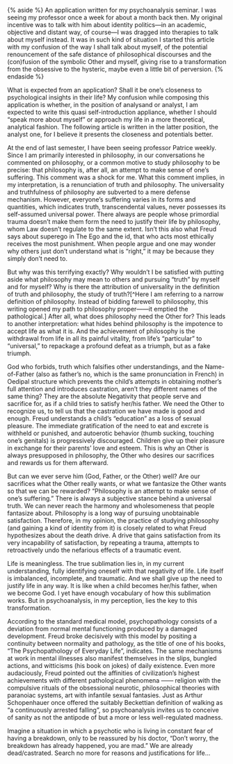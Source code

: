 {% aside %}
An application written for my psychoanalysis seminar. I was seeing my professor once a week for about a month back then. My original incentive was to talk with him about identity politics—in an academic, objective and distant way, of course—I was dragged into therapies to talk about myself instead. It was in such kind of situation I started this article with my confusion of the way I shall talk about myself, of the potential renouncement of the safe distance of philosophical discourses and the (con)fusion of the symbolic Other and myself, giving rise to a transformation from the obsessive to the hysteric, maybe even a little bit of perversion.
{% endaside %}

<span class="init">What is expected from an application?</span> Shall it be one’s closeness to psychological insights in their life? My confusion while composing this application is whether, in the position of analysand or analyst, I am expected to write this quasi self-introduction appliance, whether I should “speak more about myself” or approach my life in a more theoretical, analytical fashion. The following article is written in the latter position, the analyst one, for I believe it presents the closeness and potentials better.

At the end of last semester, I have been seeing professor Patrice weekly. Since I am primarily interested in philosophy, in our conversations he commented on philosophy, or a common motive to study philosophy to be precise: that philosophy is, after all, an attempt to make sense of one’s suffering. This comment was a shock for me. What this comment implies, in my interpretation, is a renunciation of truth and philosophy. The universality and truthfulness of philosophy are subverted to a mere defense mechanism. However, everyone’s suffering varies in its forms and quantities, which indicates truth, transcendental values, never possesses its self-assumed universal power. There always are people whose primordial trauma doesn’t make them form the need to justify their life by philosophy, whom Law doesn’t regulate to the same extent. Isn’t this also what Freud says about superego in The Ego and the id, that who acts most ethically receives the most punishment. When people argue and one may wonder why others just don’t understand what is “right,” it may be because they simply don’t need to.

But why was this terrifying exactly? Why wouldn’t I be satisfied with putting aside what philosophy may mean to others and pursuing “truth” by myself and for myself? Why is there the attribution of universality in the definition of truth and philosophy, the study of truth?[^Here I am referring to a narrow definition of philosophy. Instead of bidding farewell to philosophy, this writing opened my path to philosophy proper——it emptied the pathological.] After all, what does philosophy need the Other for? This leads to another interpretation: what hides behind philosophy is the impotence to accept life as what it is. And the achievement of philosophy is the withdrawal from life in all its painful vitality, from life’s “particular” to “universal,” to repackage a profound defeat as a triumph, but as a fake triumph.

God who forbids, truth which falsifies other understandings, and the Name-of-Father (also as father’s no, which is the same pronunciation in French) in Oedipal structure which prevents the child’s attempts in obtaining mother’s full attention and introduces castration, aren’t they different names of the same thing? They are the absolute Negativity that people serve and sacrifice for, as if a child tries to satisfy her/his father. We need the Other to recognize us, to tell us that the castration we have made is good and enough. Freud understands a child’s “education” as a loss of sexual pleasure. The immediate gratification of the need to eat and excrete is withheld or punished, and autoerotic behavior (thumb sucking, touching one’s genitals) is progressively discouraged. Children give up their pleasure in exchange for their parents’ love and esteem. This is why an Other is always presupposed in philosophy, the Other who desires our sacrifices and rewards us for them afterward.

But can we ever serve him (God, Father, or the Other) well? Are our sacrifices what the Other really wants, or what we fantasize the Other wants so that we can be rewarded? “Philosophy is an attempt to make sense of one’s suffering.” There is always a subjective stance behind a universal truth. We can never reach the harmony and wholesomeness that people fantasize about. Philosophy is a long way of pursuing unobtainable satisfaction. Therefore, in my opinion, the practice of studying philosophy (and gaining a kind of identity from it) is closely related to what Freud hypothesizes about the death drive. A drive that gains satisfaction from its very incapability of satisfaction, by repeating a trauma, attempts to retroactively undo the nefarious effects of a traumatic event.

Life is meaningless. The true sublimation lies in, in my current understanding, fully identifying oneself with that negativity of life. Life itself is imbalanced, incomplete, and traumatic. And we shall give up the need to justify life in any way. It is like when a child becomes her/his father, when we become God. I yet have enough vocabulary of how this sublimation works. But in psychoanalysis, in my perception, lies the key to this transformation. 

According to the standard medical model, psychopathology consists of a deviation from normal mental functioning produced by a damaged development. Freud broke decisively with this model by positing a continuity between normality and pathology, as the title of one of his books, “The Psychopathology of Everyday Life”, indicates. The same mechanisms at work in mental illnesses also manifest themselves in the slips, bungled actions, and witticisms (his book on jokes) of daily existence. Even more audaciously, Freud pointed out the affinities of civilization’s highest achievements with different pathological phenomena —— religion with the compulsive rituals of the obsessional neurotic, philosophical theories with paranoiac systems, art with infantile sexual fantasies. Just as Arthur Schopenhauer once offered the suitably Beckettian definition of walking as “a continuously arrested falling”, so psychoanalysis invites us to conceive of sanity as not the antipode of but a more or less well-regulated madness.

Imagine a situation in which a psychotic who is living in constant fear of having a breakdown, only to be reassured by his doctor, “Don’t worry, the breakdown has already happened, you are mad.” We are already dead/castrated. Search no more for reasons and justifications for life…